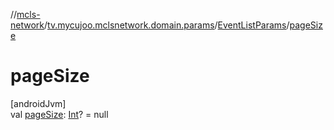 //[mcls-network](../../../index.md)/[tv.mycujoo.mclsnetwork.domain.params](../index.md)/[EventListParams](index.md)/[pageSize](page-size.md)

# pageSize

[androidJvm]\
val [pageSize](page-size.md): [Int](https://kotlinlang.org/api/latest/jvm/stdlib/kotlin/-int/index.html)? = null
